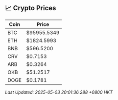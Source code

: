 ## 📈 Crypto Prices

| Coin | Price |
| ---- | ----- |
| BTC | $95955.5349 |
| ETH | $1824.5993 |
| BNB | $596.5200 |
| CRV | $0.7153 |
| ARB | $0.3264 |
| OKB | $51.2517 |
| DOGE | $0.1781 |

_Last Updated: 2025-05-03 20:01:36.288 +0800 HKT_